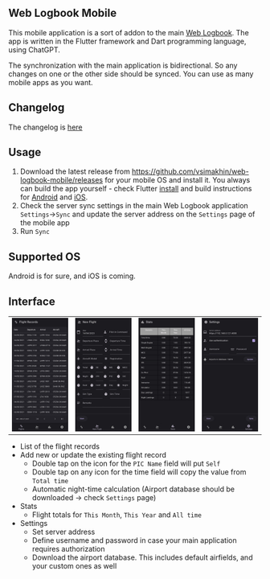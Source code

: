 ## Web Logbook Mobile

This mobile application is a sort of addon to the main [Web Logbook](https://github.com/vsimakhin/web-logbook/). The app is written in the Flutter framework and Dart programming language, using ChatGPT.

The synchronization with the main application is bidirectional. So any changes on one or the other side should be synced. You can use as many mobile apps as you want.

## Changelog

The changelog is [here](https://github.com/vsimakhin/web-logbook-mobile/blob/main/CHANGELOG.md)

## Usage

1. Download the latest release from https://github.com/vsimakhin/web-logbook-mobile/releases for your mobile OS and install it. You always can build the app yourself - check Flutter [install](https://docs.flutter.dev/get-started/install) and build instructions for [Android](https://docs.flutter.dev/deployment/android) and [iOS](https://docs.flutter.dev/deployment/ios).
2. Check the server sync settings in the main Web Logbook application `Settings`->`Sync` and update the server address on the `Settings` page of the mobile app
3. Run `Sync`

## Supported OS

Android is for sure, and iOS is coming.

## Interface

<table border="0">
 <tr>
 <td width=25%><img src="https://raw.githubusercontent.com/vsimakhin/web-logbook-assets/main/mobile/flight-records.jpg"></td>
 <td width=25%><img src="https://raw.githubusercontent.com/vsimakhin/web-logbook-assets/main/mobile/new-flight.jpg"></td>
 <td width=25%><img src="https://raw.githubusercontent.com/vsimakhin/web-logbook-assets/main/mobile/stats.jpg"></td>
 <td width=25%><img src="https://raw.githubusercontent.com/vsimakhin/web-logbook-assets/main/mobile/settings.jpg"></td>
 </tr>
</table>

* List of the flight records
* Add new or update the existing flight record
  * Double tap on the icon for the `PIC Name` field will put `Self`
  * Double tap on any icon for the time field will copy the value from `Total time`
  * Automatic night-time calculation (Airport database should be downloaded -> check `Settings` page)
* Stats
  * Flight totals for `This Month`, `This Year` and `All time`
* Settings
  * Set server address
  * Define username and password in case your main application requires authorization
  * Download the airport database. This includes default airfields, and your custom ones as well
